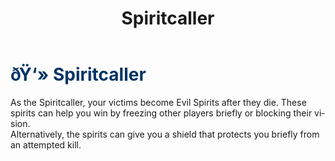 ﻿---
lang: en-US
title: Spiritcaller
prev: Shroud
next: Stalker
---

# <font color=#003366>ðŸ‘» <b>Spiritcaller</b></font> <Badge text="Killing" type="tip" vertical="middle"/>

As the Spiritcaller, your victims become Evil Spirits after they die. These spirits can help you win by freezing other players briefly or blocking their vision.<br>
Alternatively, the spirits can give you a shield that protects you briefly from an attempted kill.<br>
